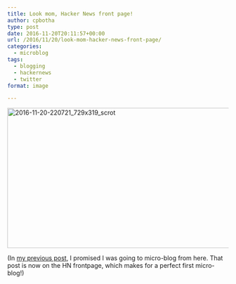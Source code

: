 ```yaml
---
title: Look mom, Hacker News front page!
author: cpbotha
type: post
date: 2016-11-20T20:11:57+00:00
url: /2016/11/20/look-mom-hacker-news-front-page/
categories:
  - microblog
tags:
  - blogging
  - hackernews
  - twitter
format: image

---
```

[<img data-attachment-id="2580" data-permalink="https://cpbotha.net/2016/11/20/look-mom-hacker-news-front-page/2016-11-20-220721_729x319_scrot/" data-orig-file="https://cpbotha.net/wp-content/uploads/2016/11/2016-11-20-220721_729x319_scrot.png" data-orig-size="729,319" data-comments-opened="1" data-image-meta="{&quot;aperture&quot;:&quot;0&quot;,&quot;credit&quot;:&quot;&quot;,&quot;camera&quot;:&quot;&quot;,&quot;caption&quot;:&quot;&quot;,&quot;created_timestamp&quot;:&quot;0&quot;,&quot;copyright&quot;:&quot;&quot;,&quot;focal_length&quot;:&quot;0&quot;,&quot;iso&quot;:&quot;0&quot;,&quot;shutter_speed&quot;:&quot;0&quot;,&quot;title&quot;:&quot;&quot;,&quot;orientation&quot;:&quot;0&quot;}" data-image-title="2016-11-20-220721_729x319_scrot" data-image-description="" data-medium-file="https://cpbotha.net/wp-content/uploads/2016/11/2016-11-20-220721_729x319_scrot-300x131.png" data-large-file="https://cpbotha.net/wp-content/uploads/2016/11/2016-11-20-220721_729x319_scrot.png" class="alignnone size-full wp-image-2580" src="https://cpbotha.net/wp-content/uploads/2016/11/2016-11-20-220721_729x319_scrot.png" alt="2016-11-20-220721_729x319_scrot" width="729" height="319" srcset="https://cpbotha.net/wp-content/uploads/2016/11/2016-11-20-220721_729x319_scrot.png 729w, https://cpbotha.net/wp-content/uploads/2016/11/2016-11-20-220721_729x319_scrot-300x131.png 300w" sizes="(max-width: 709px) 85vw, (max-width: 909px) 67vw, (max-width: 984px) 61vw, (max-width: 1362px) 45vw, 600px" />][1]

(In [my previous post][2], I promised I was going to micro-blog from here. That post is now on the HN frontpage, which makes for a perfect first micro-blog!)

 [1]: https://news.ycombinator.com/item?id=13000445
 [2]: /2016/11/19/lets-replace-twitter-with-something-much-better/
